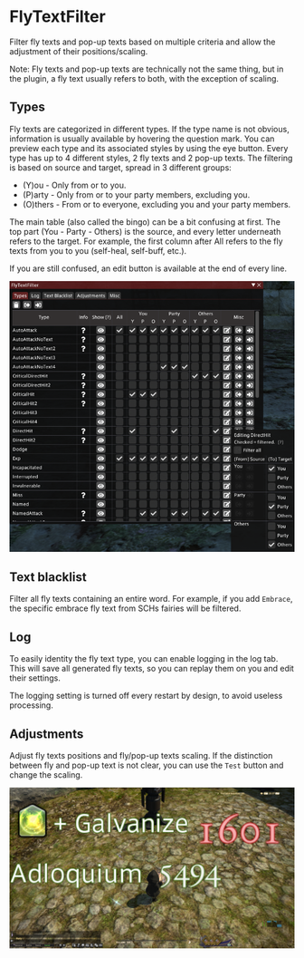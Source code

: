 # FlyTextFilter

Filter fly texts and pop-up texts based on multiple criteria and allow the adjustment of their positions/scaling.

Note: Fly texts and pop-up texts are technically not the same thing, but in the plugin, a fly text usually refers to both, with the exception of scaling.

## Types
Fly texts are categorized in different types. If the type name is not obvious, information is usually available by hovering the question mark.
You can preview each type and its associated styles by using the eye button. Every type has up to 4 different styles, 2 fly texts and 2 pop-up texts.
The filtering is based on source and target, spread in 3 different groups:
<ul>
  <li>(Y)ou - Only from or to you.</li>
  <li>(P)arty - Only from or to your party members, excluding you.</li>
  <li>(O)thers - From or to everyone, excluding you and your party members.</li>
</ul>
The main table (also called the bingo) can be a bit confusing at first.
The top part (You - Party - Others) is the source, and every letter underneath refers to the target. For example, the first column after All refers to the fly texts from you to you (self-heal, self-buff, etc.).

If you are still confused, an edit button is available at the end of every line. 

![types](https://github.com/Aireil/FlyTextFilter/raw/master/res/types.png)

## Text blacklist
Filter all fly texts containing an entire word. For example, if you add `Embrace`, the specific embrace fly text from SCHs fairies will be filtered.

## Log
To easily identity the fly text type, you can enable logging in the log tab.
This will save all generated fly texts, so you can replay them on you and edit their settings.

The logging setting is turned off every restart by design, to avoid useless processing.

## Adjustments
Adjust fly texts positions and fly/pop-up texts scaling.
If the distinction between fly and pop-up text is not clear, you can use the `Test` button and change the scaling.

![scaling](https://github.com/Aireil/FlyTextFilter/raw/master/res/scaling.png)